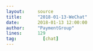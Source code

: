 ```yaml
---
layout:     source 
title:      "2018-01-13-WeChat"
date:       2018-01-13 12:00:00
author:     "PaymentGroup"
lines:      129 
tag:		  [chat]
---
```

